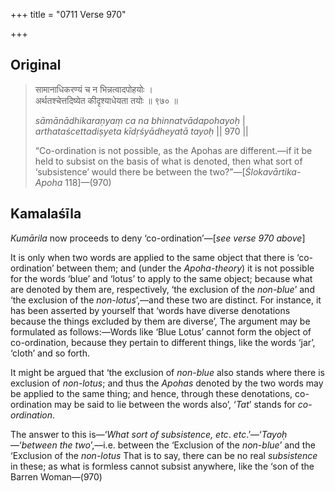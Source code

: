 +++
title = "0711 Verse 970"

+++
## Original 
>
> सामानाधिकरण्यं च न भिन्नत्वादपोहयोः ।  
> अर्थतश्चेत्तदिष्येत कीदृश्याधेयता तयोः ॥ ९७० ॥ 
>
> *sāmānādhikaraṇyaṃ ca na bhinnatvādapohayoḥ* \|  
> *arthataścettadiṣyeta kīdṛśyādheyatā tayoḥ* \|\| 970 \|\| 
>
> “Co-ordination is not possible, as the Apohas are different.—if it be held to subsist on the basis of what is denoted, then what sort of ‘subsistence’ would there be between the two?”—[*Ślokavārtika*-*Apoha* 118]—(970)



## Kamalaśīla

*Kumārila* now proceeds to deny ‘co-ordination’—[*see verse 970 above*]

It is only when two words are applied to the same object that there is ‘co-ordination’ between them; and (under the *Apoha-theory*) it is not possible for the words ‘blue’ and ‘lotus’ to apply to the same object; because what are denoted by them are, respectively, ‘the exclusion of the *non-blue*’ and ‘the exclusion of the *non-lotus*’,—and these two are distinct. For instance, it has been asserted by yourself that ‘words have diverse denotations because the things excluded by them are diverse’, The argument may be formulated as follows:—Words like ‘Blue Lotus’ cannot form the object of co-ordination, because they pertain to different things, like the words ‘jar’, ‘cloth’ and so forth.

It might be argued that ‘the exclusion of *non-blue* also stands where there is exclusion of *non-lotus*; and thus the *Apohas* denoted by the two words may be applied to the same thing; and hence, through these denotations, co-ordination may be said to lie between the words also’, ‘*Tat*’ stands for *co-ordination*.

The answer to this is—‘*What sort of subsistence, etc*. *etc*.’—‘*Tayoḥ*—‘*between the two*’,—i.e. between the ‘Exclusion of the *non-blue*’ and the ‘Exclusion of the *non-lotus* That is to say, there can be no real *subsistence* in these; as what is formless cannot subsist anywhere, like the ‘son of the Barren Woman—(970)


